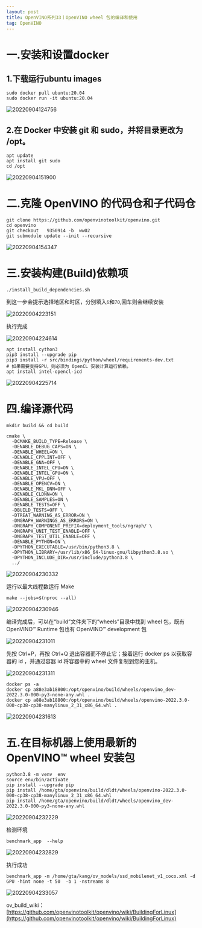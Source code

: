 ```yaml
---
layout: post
title: OpenVINO系列33丨OpenVINO wheel 包的编译和使用
tag: OpenVINO
---
```


# 一.安装和设置docker

## 1.下载运行ubuntu images

```
sudo docker pull ubuntu:20.04
sudo docker run -it ubuntu:20.04
```

![20220904124756](https://cdn.jsdelivr.net/gh/luckykang/picture_bed/blogs_images/20220904124756.png)

## 2.在 Docker 中安装 git 和 sudo，并将目录更改为 /opt。

```
apt update
apt install git sudo
cd /opt
```
![20220904151900](https://cdn.jsdelivr.net/gh/luckykang/picture_bed/blogs_images/20220904151900.png)

# 二.克隆 OpenVINO 的代码仓和子代码仓

```
git clone https://github.com/openvinotoolkit/openvino.git
cd openvino
git checkout   9350914 -b  ww02 
git submodule update --init --recursive
```

![20220904154347](https://cdn.jsdelivr.net/gh/luckykang/picture_bed/blogs_images/20220904154347.png)

# 三.安装构建(Build)依赖项

```
./install_build_dependencies.sh
```
到这一步会提示选择地区和时区，分别填入`6`和`70`,回车则会继续安装

![20220904223151](https://cdn.jsdelivr.net/gh/luckykang/picture_bed/blogs_images/20220904223151.png)

执行完成

![20220904224614](https://cdn.jsdelivr.net/gh/luckykang/picture_bed/blogs_images/20220904224614.png)


```
apt install cython3
pip3 install --upgrade pip
pip3 install -r src/bindings/python/wheel/requirements-dev.txt
# 如果需要支持GPU，则必须为 OpenCL 安装计算运行依赖。
apt install intel-opencl-icd
```

![20220904225714](https://cdn.jsdelivr.net/gh/luckykang/picture_bed/blogs_images/20220904225714.png)

# 四.编译源代码

```
mkdir build && cd build

cmake \
  -DCMAKE_BUILD_TYPE=Release \
  -DENABLE_DEBUG_CAPS=ON \
  -DENABLE_WHEEL=ON \
  -DENABLE_CPPLINT=OFF \
  -DENABLE_GNA=OFF \
  -DENABLE_INTEL_CPU=ON \
  -DENABLE_INTEL_GPU=ON \
  -DENABLE_VPU=OFF \
  -DENABLE_OPENCV=ON \
  -DENABLE_MKL_DNN=OFF \
  -DENABLE_CLDNN=ON \
  -DENABLE_SAMPLES=ON \
  -DENABLE_TESTS=OFF \
  -DBUILD_TESTS=OFF \
  -DTREAT_WARNING_AS_ERROR=ON \
  -DNGRAPH_WARNINGS_AS_ERRORS=ON \
  -DNGRAPH_COMPONENT_PREFIX=deployment_tools/ngraph/ \
  -DNGRAPH_UNIT_TEST_ENABLE=OFF \
  -DNGRAPH_TEST_UTIL_ENABLE=OFF \
  -DENABLE_PYTHON=ON \
  -DPYTHON_EXECUTABLE=/usr/bin/python3.8 \
  -DPYTHON_LIBRARY=/usr/lib/x86_64-linux-gnu/libpython3.8.so \
  -DPYTHON_INCLUDE_DIR=/usr/include/python3.8 \
  ../

```
![20220904230332](https://cdn.jsdelivr.net/gh/luckykang/picture_bed/blogs_images/20220904230332.png)

运行以最大线程数运行 Make

```
make --jobs=$(nproc --all)
```
![20220904230946](https://cdn.jsdelivr.net/gh/luckykang/picture_bed/blogs_images/20220904230946.png)

编译完成后，可以在“build”文件夹下的“wheels”目录中找到 wheel 包，既有 OpenVINO™ Runtime 包也有 OpenVINO™ development 包

![20220904231011](https://cdn.jsdelivr.net/gh/luckykang/picture_bed/blogs_images/20220904231011.png)

先按 Ctrl+P，再按 Ctrl+Q 退出容器而不停止它；接着运行 docker ps 以获取容器的 id ，并通过容器 id 将容器中的 wheel 文件复制到您的主机。

![20220904231311](https://cdn.jsdelivr.net/gh/luckykang/picture_bed/blogs_images/20220904231311.png)


```
docker ps -a
docker cp a88e3ab18800:/opt/openvino/build/wheels/openvino_dev-2022.3.0-000-py3-none-any.whl .
docker cp a88e3ab18800:/opt/openvino/build/wheels/openvino-2022.3.0-000-cp38-cp38-manylinux_2_31_x86_64.whl .
```

![20220904231613](https://cdn.jsdelivr.net/gh/luckykang/picture_bed/blogs_images/20220904231613.png)

# 五.在目标机器上使用最新的 OpenVINO™ wheel 安装包 

```
python3.8 -m venv  env
source env/bin/activate
pip install --upgrade pip
pip install /home/gta/openvino/build/dldt/wheels/openvino-2022.3.0-000-cp38-cp38-manylinux_2_31_x86_64.whl
pip install /home/gta/openvino/build/dldt/wheels/openvino_dev-2022.3.0-000-py3-none-any.whl
```

![20220904232229](https://cdn.jsdelivr.net/gh/luckykang/picture_bed/blogs_images/20220904232229.png)


检测环境

```
benchmark_app  --help
```

![20220904232829](https://cdn.jsdelivr.net/gh/luckykang/picture_bed/blogs_images/20220904232829.png)

执行成功
```
benchmark_app -m /home/gta/kang/ov_models/ssd_mobilenet_v1_coco.xml -d GPU -hint none -t 50  -b 1 -nstreams 8
```

![20220904233057](https://cdn.jsdelivr.net/gh/luckykang/picture_bed/blogs_images/20220904233057.png)

ov_build_wiki：
[https://github.com/openvinotoolkit/openvino/wiki/BuildingForLinux](https://github.com/openvinotoolkit/openvino/wiki/BuildingForLinux)
